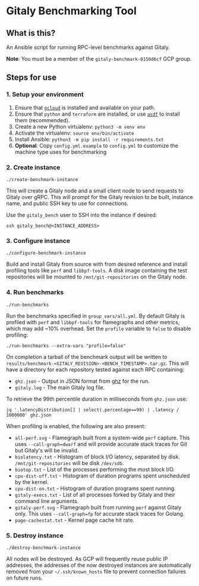 # Gitaly Benchmarking Tool

## What is this?

An Ansible script for running RPC-level benchmarks against Gitaly.

**Note**: You must be a member of the `gitaly-benchmark-0150d6cf` GCP group.

## Steps for use

### 1. Setup your environment

1. Ensure that [`gcloud`](https://cloud.google.com/sdk/docs/install) is installed and available on your path.
1. Ensure that `python` and `terraform` are installed, or use [`asdf`](https://asdf-vm.com/guide/getting-started.html) to install them (recommended).
1. Create a new Python virtualenv: `python3 -m venv env`
1. Activate the virtualenv: `source env/bin/activate`
1. Install Ansible: `python3 -m pip install -r requirements.txt`
1. **Optional**: Copy `config.yml.example` to `config.yml` to customize the machine type uses for benchmarking

### 2. Create instance

```shell
./create-benchmark-instance
```

This will create a Gitaly node and a small client node to send requests to
Gitaly over gRPC. This will prompt for the Gitaly revision to be built,
instance name, and public SSH key to use for connections.

Use the `gitaly_bench` user to SSH into the instance if desired:

```shell
ssh gitaly_bench@<INSTANCE_ADDRESS>
```

### 3. Configure instance

```shell
./configure-benchmark-instance
```

Build and install Gitaly from source with from desired reference and install
profiling tools like `perf` and `libbpf-tools`. A disk image containing the
test repositories will be mounted to `/mnt/git-repositories` on the Gitaly node.

### 4. Run benchmarks

```shell
./run-benchmarks
```

Run the benchmarks specified in `group_vars/all.yml`. By default Gitaly is
profiled with `perf` and `libbpf-tools` for flamegraphs and other metrics, which
may add ~10% overhead. Set the `profile` variable to `false` to disable profiling:

```shell
./run-benchmarks --extra-vars "profile=false"
```

On completion a tarball of the benchmark output will be written to
`results/benchmark-<GITALY_REVISION>-<BENCH_TIMESTAMP>.tar.gz`. This will
have a directory for each repository tested against each RPC containing:

- `ghz.json` - Output in JSON format from [ghz](https://ghz.sh) for the run.
- `gitaly.log` - The main Gitaly log file.

To retrieve the 99th percentile duration in milliseconds from `ghz.json` use:

```shell
jq '.latencyDistribution[] | select(.percentage==99) | .latency / 1000000' ghz.json
```

When profiling is enabled, the following are also present:

- `all-perf.svg` - Flamegraph built from a system-wide `perf` capture. This uses
  `--call-graph=dwarf` and will provide accurate stack traces for Git but
  Gitaly's will be invalid.
- `biolatency.txt` - Histogram of block I/O latency, separated by disk.
  `/mnt/git-repositories` will be disk `/dev/sdb`.
- `biotop.txt` - List of the processes performing the most block I/O.
- `cpu-dist-off.txt` - Histogram of duration programs spent unscheduled by the
  kernel.
- `cpu-dist-on.txt` - Histogram of duration programs spent running.
- `gitaly-execs.txt` - List of all processes forked by Gitaly and their command
  line arguments.
- `gitaly-perf.svg` - Flamegraph built from running `perf` against Gitaly only.
  This uses `--call-graph=fp` for accurate stack traces for Golang.
- `page-cachestat.txt` - Kernel page cache hit rate.

### 5. Destroy instance

```shell
./destroy-benchmark-instance
```

All nodes will be destroyed. As GCP will frequently reuse public IP addresses,
the addresses of the now destroyed instances are automatically removed from
your `~/.ssh/known_hosts` file to prevent connection failures on future runs.
